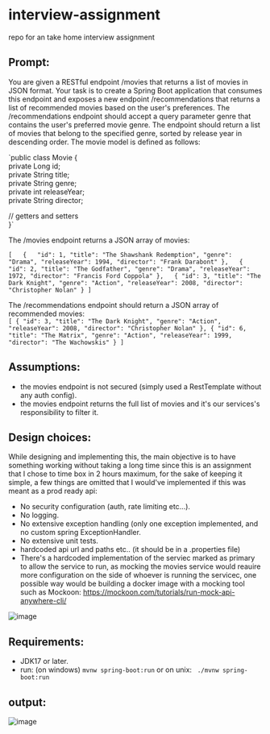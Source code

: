 # interview-assignment
repo for an take home interview assignment

## Prompt:

You are given a RESTful endpoint /movies that returns a list of movies in JSON format. Your task is to create a Spring Boot application that consumes this endpoint and exposes a new endpoint
/recommendations that returns a list of recommended movies based on the user's preferences.
The /recommendations endpoint should accept a query parameter
genre that contains the user's preferred movie genre. The endpoint should return a list of movies that belong to the specified genre, sorted by release year in descending order.
The movie model is defined as follows:  

`public class Movie {  
private Long id;  
private String title;  
private String genre;  
private int releaseYear;  
private String director;  
  
// getters and setters  
}`

The /movies endpoint returns a JSON array of movies:  

` [  
{  
"id": 1,
"title": "The Shawshank Redemption",
"genre": "Drama",
"releaseYear": 1994,
"director": "Frank Darabont"
},  
{
"id": 2,
"title": "The Godfather",
"genre": "Drama",
"releaseYear": 1972,
"director": "Francis Ford Coppola"
},  
{
"id": 3,
"title": "The Dark Knight",
"genre": "Action",
"releaseYear": 2008,
"director": "Christopher Nolan"
}
] `  

The /recommendations endpoint should return a JSON array of recommended movies:  
`
[
{
"id": 3,
"title": "The Dark Knight",
"genre": "Action",
"releaseYear": 2008,
"director": "Christopher Nolan"
},
{
"id": 6,
"title": "The Matrix",
"genre": "Action",
"releaseYear": 1999,
"director": "The Wachowskis"
}
] `

## Assumptions:

* the movies endpoint is not secured (simply used a RestTemplate without any auth config).
* the movies endpoint returns the full list of movies and it's our services's responsibility to filter it.

## Design choices:

While designing and implementing this, the main objective is to have something working without taking a long time since this is an assignment that I chose to time box in 2 hours maximum,
for the sake of keeping it simple, a few things are omitted that I would've implemented if this was meant as a prod ready api:
* No security configuration (auth, rate limiting etc...).
* No logging.
* No extensive exception handling (only one exception implemented, and no custom spring ExceptionHandler.
* No extensive unit tests.
* hardcoded api url and paths etc.. (it should be in a .properties file)
* There's a hardcoded implementation of the serviec marked as primary to allow the service to run, as mocking the movies service would reauire more configuration on the side of whoever is running the servicec, one possible way would be building a docker image with a mocking tool such as Mockoon: https://mockoon.com/tutorials/run-mock-api-anywhere-cli/

![image](https://github.com/L-marwan/interview-assignment/assets/5917134/cbfbc702-d450-4187-ae3e-ca2b45d79b02)

## Requirements:
* JDK17 or later.
* run: (on windows)
    `mvnw spring-boot:run`
 or on unix:
   ` ./mvnw spring-boot:run`

## output:

![image](https://github.com/L-marwan/interview-assignment/assets/5917134/2f64679f-6696-425e-a86a-57edef40b28f)
